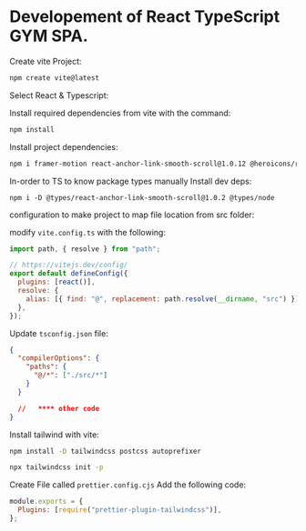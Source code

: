 # Developement of React TypeScript GYM SPA.

Create vite Project:

```sh
npm create vite@latest
```

Select React & Typescript:

Install required dependencies from vite with the command:

```sh
npm install
```

Install project dependencies:

```sh
npm i framer-motion react-anchor-link-smooth-scroll@1.0.12 @heroicons/react
```

In-order to TS to know package types manually Install dev deps:

```
npm i -D @types/react-anchor-link-smooth-scroll@1.0.2 @types/node
```

configuration to make project to map file location from src folder:

modify `vite.config.ts` with the following:

```js
import path, { resolve } from "path";

// https://vitejs.dev/config/
export default defineConfig({
  plugins: [react()],
  resolve: {
    alias: [{ find: "@", replacement: path.resolve(__dirname, "src") }],
  },
});
```

Update `tsconfig.json` file:

```json
{
  "compilerOptions": {
    "paths": {
      "@/*": ["./src/*"]
    }
  }

  //   **** other code
}
```

Install tailwind with vite:

```sh
npm install -D tailwindcss postcss autoprefixer

npx tailwindcss init -p
```

<!-- Configure prettyer to beautify tailwind classes -->

Create File called `prettier.config.cjs`
Add the following code:

```js
module.exports = {
  Plugins: [require("prettier-plugin-tailwindcss")],
};
```

